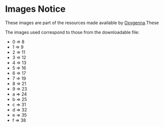 # Images Notice
These images are part of the resources made available by [Oxygenna](http://www.oxygenna.com/news/brand-new-set-of-40-material-design-backgrounds).These

The images used correspond to those from the downloadable file:
- 0 => 8
- 1 => 9
- 2 => 11
- 3 => 12
- 4 => 13
- 5 => 16
- 6 => 17
- 7 => 19
- 8 => 21
- 9 => 23
- a => 24
- b => 25
- c => 31
- d => 32
- e => 35
- f => 38